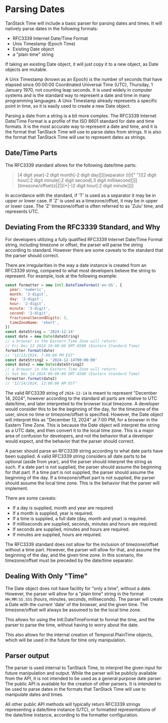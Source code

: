 # Parsing Dates

TanStack Time will include a basic parser for parsing dates and times. It will natively parse dates in the following formats:

- RFC3339 Internet Date/Time Format
- Unix Timestamp (Epoch Time)
- Existing Date object
- a "plain time" string

If taking an existing Date object, it will just copy it to a new object, as Date objects are mutable.

A Unix Timestamp (known as an Epoch) is the number of seconds that have elapsed since 00:00:00 Coordinated Universal Time (UTC), Thursday, 1 January 1970, not counting leap seconds. It is used widely in computer systems and is the standard way to represent a date and time in many programming languages. A Unix Timestamp already represents a specific point in time, so it is easily used to create a new Date object.

Parsing a date from a string is a bit more complex. The RFC3339 Internet Date/Time Format is a profile of the ISO 8601 standard for date and time formats. It is the most accurate way to represent a date and time, and it is the format that TanStack Time will use to parse dates from strings. It is also the format that TanStack Time will use to represent dates as strings.

## Date/Time Parts

The RFC3339 standard allows for the following date/time parts:

> [4 digit year[-2 digit month[-2 digit day]]][separator (t|t|" ")][2 digit hour[:2 digit minute[:2 digit second[.3 digit millisecond]]]][timezone/offset(z|Z|[(+|-)2 digit hour[:2 digit minute]])]

In accordance with the standard, if 'T' is used as a separator it may be in upper or lower case. If 'Z' is used as a timezone/offset, it may be in upper or lower case. The 'Z' timezone/offset is often referred to as 'Zulu' time, and represents UTC.

## Deviating From the RFC3339 Standard, and Why

For developers utilizing a fully qualified RFC3339 Internet Date/Time Format string, including timezone or offset, the parser will parse the string according to standard. However there are some caveats to the standard that the parser should correct.

There are irregularities in the way a date instance is created from an RFC3339 string, compared to what most developers believe the string to represent. For example, look at the following example:

```javascript
const formatter = new Intl.DateTimeFormat('en-US', {
  year: 'numeric',
  month: '2-digit',
  day: '2-digit',
  hour: '2-digit',
  minute: '2-digit',
  second: '2-digit',
  fractionalSecondDigits: 3,
  timeZoneName: 'short',
})
const dateString = '2024-12-14'
const date = new Date(dateString)
// a browser in the Eastern Time Zone will return:
// Fri Dec 13 2024 19:00:00 GMT-0500 (Eastern Standard Time)
formatter.format(date)
// "12/13/2024, 7:00:00 PM EST"
const dateString2 = '2024-12-14T00:00:00'
const date2 = new Date(dateString2)
// a browser in the Eastern Time Zone will return:
// Sat Dec 14 2024 00:00:00 GMT-0500 (Eastern Standard Time)
formatter.format(date2)
// "12/14/2024, 12:00:00 AM EST"
```

The valid RFC3339 string of `2024-12-14` is meant to represent "December 14, 2024", however according to the standard all parts are relative to UTC date/time, and later interpreted to the browser local timezone. A developer would consider this to be the beginning of the day, for the timezone of the user, since no time or timezone/offset is specified. However, the Date object will interpret this as "December 13, 2024" at 7:00 PM, for a browser in the Eastern Time Zone. This is because the Date object will interpret the string as a UTC date, and then convert it to the local time zone. This is a major area of confusion for developers, and not the behavior that a developer would expect, and the behavior that the parser should correct.

A parser should parse an RFC3339 string according to what date parts have been supplied. A valid RFC3339 string considers all date parts to be optional (aside from year), and the parser should interpret the string as such. If a date part is not supplied, the parser should assume the beginning for that part. If a time part is not supplied, the parser should assume the beginning of the day. If a timezone/offset part is not supplied, the parser should assume the local time zone. This is the behavior that the parser will implement.

There are some caveats:

- If a day is supplied, month and year are required.
- If a month is supplied, year is required.
- If a time is supplied, a full date (day, month and year) is required.
- If milliseconds are supplied, seconds, minutes and hours are required.
- If seconds are supplied, minutes and hours are required.
- If minutes are supplied, hours are required.

The RFC3339 standard does not allow for the inclusion of timezone/offset without a time part. However, the parser will allow for that, and assume the beginning of the day, and the given time zone. In this scenario, the timezone/offset must be preceded by the date/time separator.

## Dealing With Only "Time"

The Date object does not have facility for "only a time", without a date. However, the parser will allow for a "plain time" string in the format `HH:MM:SS.SSS` (hours, minutes, seconds, milliseconds). The parser will create a Date with the current 'date' of the browser, and the given time. The timezone/offset will always be assumed to be the local time zone.

This allows for using the Intl.DateTimeFormat to format the time, and the parser to parse the time, without having to worry about the date.

This also allows for the internal creation of Temporal.PlainTime objects, which will be used in the future for time only manipulation.

## Parser output

The parser is used internal to TanStack Time, to interpret the given input for future manipulation and output. While the parser will be publicly available from the API, it is not intended to be used as a general purpose date parser. The public API is available for the creation of other parsers. It is intended to be used to parse dates in the formats that TanStack Time will use to manipulate dates and times.

All other public API methods will typically return RFC3339 strings representing a date/time instance (UTC), or formatted representations of the date/time instance, according to the formatter configuration.
